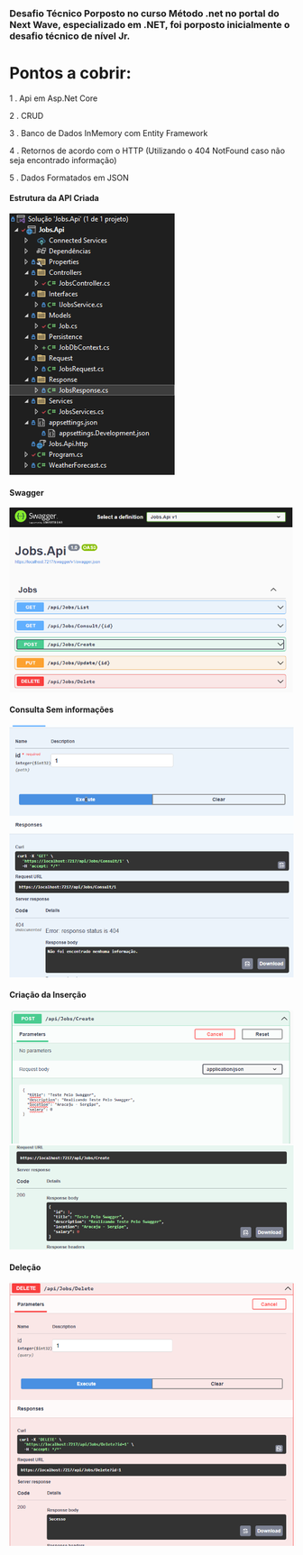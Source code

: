 ### Desafio Técnico Porposto no curso Método .net no portal do Next Wave, especializado em .NET, foi porposto inicialmente o desafio técnico de nível Jr.

# Pontos a cobrir:

  1 . Api em Asp.Net Core

  2 . CRUD

  3 . Banco de Dados InMemory com Entity Framework

  4 . Retornos de acordo com o HTTP (Utilizando o 404 NotFound caso não seja encontrado informação)

  5 . Dados Formatados em JSON

<h4>Estrutura da API Criada</h4>
<img src="https://github.com/LisandraGomes/Jobs.Api/blob/Lisandra/Imagens/Estrutura%20Criada.png" alt="Api Criada">

<h4>Swagger</h4>
<img src="https://github.com/LisandraGomes/Jobs.Api/blob/Lisandra/Imagens/Swagger.png">

<h4>Consulta Sem informações</h4>
<img src="https://github.com/LisandraGomes/Jobs.Api/blob/Lisandra/Imagens/Consulta%20sem%20informa%C3%A7%C3%A3o.png">

<h4>Criação da Inserção</h4>
<img src="https://github.com/LisandraGomes/Jobs.Api/blob/Lisandra/Imagens/Cria%C3%A7%C3%A3o%20Inser%C3%A7%C3%A3o.png">

<img src="https://github.com/LisandraGomes/Jobs.Api/blob/Lisandra/Imagens/Cria%C3%A7%C3%A3o%20Retorno.png">

<h4>Deleção</h4> 
<img src="https://github.com/LisandraGomes/Jobs.Api/blob/Lisandra/Imagens/Delete%20com%20Sucesso.png">
